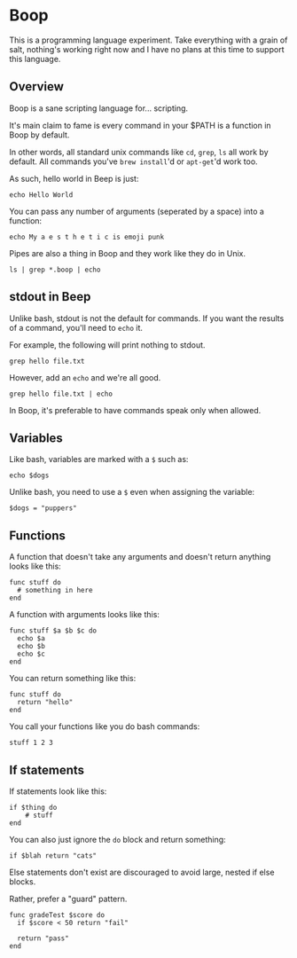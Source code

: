 # Boop

This is a programming language experiment. Take everything with a grain of salt, nothing's working right now and I have no plans at this time to support this language.

## Overview

Boop is a sane scripting language for... scripting.

It's main claim to fame is every command in your $PATH is a function in Boop by default.

In other words, all standard unix commands like `cd`, `grep`, `ls` all work by default. All commands you've `brew install`'d or `apt-get`'d work too.

As such, hello world in Beep is just:

```
echo Hello World
```

You can pass any number of arguments (seperated by a space) into a function:

```
echo My a e s t h e t i c is emoji punk
```

Pipes are also a thing in Boop and they work like they do in Unix.

```
ls | grep *.boop | echo
```

## stdout in Beep

Unlike bash, stdout is not the default for commands. If you want the results of a command, you'll need to `echo` it.

For example, the following will print nothing to stdout.

```
grep hello file.txt
```

However, add an `echo` and we're all good.

```
grep hello file.txt | echo
```

In Boop, it's preferable to have commands speak only when allowed.

## Variables

Like bash, variables are marked with a `$` such as:

```
echo $dogs
```

Unlike bash, you need to use a `$` even when assigning the variable:

```
$dogs = "puppers"
```

## Functions

A function that doesn't take any arguments and doesn't return anything looks like this:

```
func stuff do
  # something in here
end
```

A function with arguments looks like this:

```
func stuff $a $b $c do
  echo $a
  echo $b
  echo $c
end
```

You can return something like this:

```
func stuff do
  return "hello"
end
```

You call your functions like you do bash commands:

```
stuff 1 2 3
```

## If statements

If statements look like this:

```
if $thing do
    # stuff
end
```

You can also just ignore the `do` block and return something:

```
if $blah return "cats"
```

Else statements don't exist are discouraged to avoid large, nested if else blocks.

Rather, prefer a "guard" pattern.

```
func gradeTest $score do
  if $score < 50 return "fail"

  return "pass"
end
```
